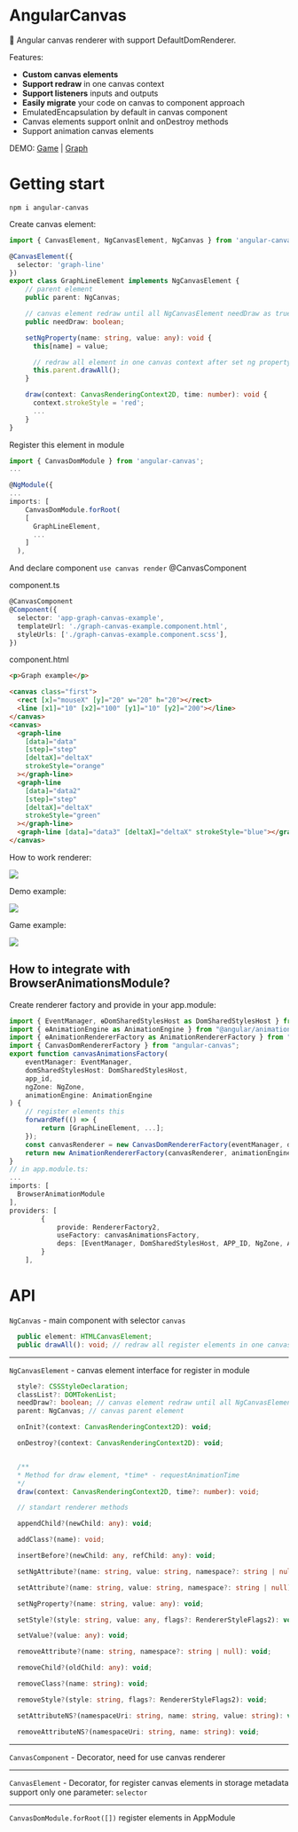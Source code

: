 # AngularCanvas

🎨 Angular canvas renderer with support DefaultDomRenderer.

Features:

- **Custom canvas elements**
- **Support redraw** in one canvas context
- **Support listeners** inputs and outputs
- **Easily migrate** your code on canvas to component approach
- EmulatedEncapsulation by default in canvas component
- Canvas elements support onInit and onDestroy methods
- Support animation canvas elements

DEMO: [Game](https://irustm.github.io/angular-canvas/#/game) |
[Graph](https://irustm.github.io/angular-canvas/#/demo)

# Getting start

`npm i angular-canvas`

Create canvas element:

```ts
import { CanvasElement, NgCanvasElement, NgCanvas } from 'angular-canvas';

@CanvasElement({
  selector: 'graph-line'
})
export class GraphLineElement implements NgCanvasElement {
    // parent element
    public parent: NgCanvas;

    // canvas element redraw until all NgCanvasElement needDraw as true
    public needDraw: boolean;

    setNgProperty(name: string, value: any): void {
      this[name] = value;

      // redraw all element in one canvas context after set ng property
      this.parent.drawAll();
    }

    draw(context: CanvasRenderingContext2D, time: number): void {
      context.strokeStyle = 'red';
      ...
    }
}
```

Register this element in module

```ts
import { CanvasDomModule } from 'angular-canvas';
...

@NgModule({
...
imports: [
    CanvasDomModule.forRoot(
    [
      GraphLineElement,
      ...
    ]
  ),
```

And declare component `use canvas render`
@CanvasComponent

component.ts

```ts
@CanvasComponent
@Component({
  selector: 'app-graph-canvas-example',
  templateUrl: './graph-canvas-example.component.html',
  styleUrls: ['./graph-canvas-example.component.scss'],
})
```

component.html

```html
<p>Graph example</p>

<canvas class="first">
  <rect [x]="mouseX" [y]="20" w="20" h="20"></rect>
  <line [x1]="10" [x2]="100" [y1]="10" [y2]="200"></line>
</canvas>
<canvas>
  <graph-line
    [data]="data"
    [step]="step"
    [deltaX]="deltaX"
    strokeStyle="orange"
  ></graph-line>
  <graph-line
    [data]="data2"
    [step]="step"
    [deltaX]="deltaX"
    strokeStyle="green"
  ></graph-line>
  <graph-line [data]="data3" [deltaX]="deltaX" strokeStyle="blue"></graph-line>
</canvas>
```

How to work renderer:

<img src ="https://github.com/irustm/angular-canvas/blob/master/assets/renderer.png?raw=true">

Demo example:

<img src ="https://github.com/irustm/angular-canvas/blob/master/assets/graph-example3.png?raw=true">

Game example:

<img src ="https://github.com/irustm/angular-canvas/blob/master/assets/game-example.png?raw=true">

## How to integrate with BrowserAnimationsModule?
Create renderer factory and provide in your app.module:
```ts
import { EventManager, ɵDomSharedStylesHost as DomSharedStylesHost } from "@angular/platform-browser";
import { ɵAnimationEngine as AnimationEngine } from "@angular/animations/browser";
import { ɵAnimationRendererFactory as AnimationRendererFactory } from "@angular/platform-browser/animations";
import { CanvasDomRendererFactory } from "angular-canvas";
export function canvasAnimationsFactory(
    eventManager: EventManager,
    domSharedStylesHost: DomSharedStylesHost,
    app_id,
    ngZone: NgZone,
    animationEngine: AnimationEngine
) {
    // register elements this
    forwardRef(() => {
        return [GraphLineElement, ...];
    });
    const canvasRenderer = new CanvasDomRendererFactory(eventManager, domSharedStylesHost, app_id, ngZone);
    return new AnimationRendererFactory(canvasRenderer, animationEngine, ngZone);
}
// in app.module.ts:
...
imports: [
  BrowserAnimationModule
],
providers: [
        {
            provide: RendererFactory2,
            useFactory: canvasAnimationsFactory,
            deps: [EventManager, DomSharedStylesHost, APP_ID, NgZone, AnimationEngine]
        }
    ],
```



# API

`NgCanvas` - main component with selector `canvas`

```ts
  public element: HTMLCanvasElement;
  public drawAll(): void; // redraw all register elements in one canvas context

```

---

`NgCanvasElement` - canvas element interface for register in module

```ts
  style?: CSSStyleDeclaration;
  classList?: DOMTokenList;
  needDraw?: boolean; // canvas element redraw until all NgCanvasElement needDraw as true
  parent: NgCanvas; // canvas parent element

  onInit?(context: CanvasRenderingContext2D): void;

  onDestroy?(context: CanvasRenderingContext2D): void;


  /**
  * Method for draw element, *time* - requestAnimationTime
  */
  draw(context: CanvasRenderingContext2D, time?: number): void;

  // standart renderer methods

  appendChild?(newChild: any): void;

  addClass?(name): void;

  insertBefore?(newChild: any, refChild: any): void;

  setNgAttribute?(name: string, value: string, namespace?: string | null): void;

  setAttribute?(name: string, value: string, namespace?: string | null): void;

  setNgProperty?(name: string, value: any): void;

  setStyle?(style: string, value: any, flags?: RendererStyleFlags2): void;

  setValue?(value: any): void;

  removeAttribute?(name: string, namespace?: string | null): void;

  removeChild?(oldChild: any): void;

  removeClass?(name: string): void;

  removeStyle?(style: string, flags?: RendererStyleFlags2): void;

  setAttributeNS?(namespaceUri: string, name: string, value: string): void;

  removeAttributeNS?(namespaceUri: string, name: string): void;
```

---

`CanvasComponent` - Decorator, need for use canvas renderer

---

`CanvasElement` - Decorator, for register canvas elements in storage metadata
support only one parameter: `selector`

---

`CanvasDomModule.forRoot([])` register elements in AppModule
